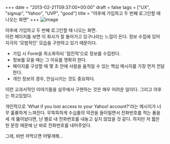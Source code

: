 +++
date = "2013-02-21T09:37:00+00:00"
draft = false
tags = ["UX", "signup", "Yahoo", "UVP", "good"]
title = "야후에 가입하고 두 번째 로그인할 때 나오는 화면"
+++
![image](/tumblr_img/2013-02-21--/1de745807d04f4373063b1f2e9e9036cc7926386630e90ad066fb337711917de.png)



야후에 가입하고 두 번째 로그인할 때 나오는 화면.  
이런 페이지를 보면 이 회사가 잘 돌아가고 있구나라는 느낌이 든다. 정보 수집에 있어 지극히 '모범적인' 모습을 구현하고 있기 때문이다.

  * 가입 시 Form을 최소화하되 '점진적'으로 정보를 수집한다.
  * 정보를 모을 때는 그 이유를 명확히 한다.
  * 페이지를 구성할 때 몇 초 안에 사람을 움직일 수 있는 핵심 메시지를 가장 먼저 전달한다.
  * 개인 정보의 경우, 안심시키는 것도 중요하다.



이런 교과서적인 이야기들을 실무에서 구현하는 것은 매우 어려운 일이다. 그리고 야후는 하고있었다.

개인적으로 'What if you lost access to your Yahoo! account?'라는 메시지가 너무 훌륭하게 느껴진다. 무뚝뚝하게 수십줄의 약관을 들이밀면서 전화번호를 적는 폼을 세 개 뚫어놨다면, 난 별로 내 전화번호를 내놓고 싶지 않았을 것 같다. 하지만 저 짧은 한 문장 때문에 난 바로 전화번호를 내어주었다.

그래, 비번 까먹으면 어떻게해...
